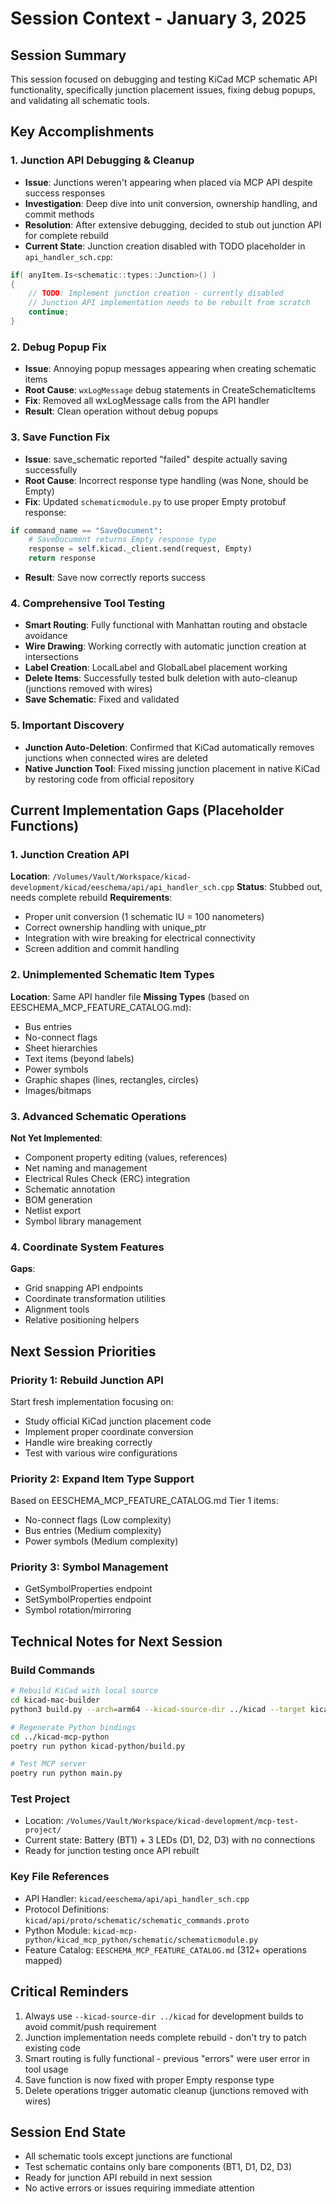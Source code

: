 # Session Context - January 3, 2025

## Session Summary
This session focused on debugging and testing KiCad MCP schematic API functionality, specifically junction placement issues, fixing debug popups, and validating all schematic tools.

## Key Accomplishments

### 1. Junction API Debugging & Cleanup
- **Issue**: Junctions weren't appearing when placed via MCP API despite success responses
- **Investigation**: Deep dive into unit conversion, ownership handling, and commit methods
- **Resolution**: After extensive debugging, decided to stub out junction API for complete rebuild
- **Current State**: Junction creation disabled with TODO placeholder in `api_handler_sch.cpp`:
```cpp
if( anyItem.Is<schematic::types::Junction>() )
{
    // TODO: Implement junction creation - currently disabled
    // Junction API implementation needs to be rebuilt from scratch
    continue;
}
```

### 2. Debug Popup Fix
- **Issue**: Annoying popup messages appearing when creating schematic items
- **Root Cause**: `wxLogMessage` debug statements in CreateSchematicItems
- **Fix**: Removed all wxLogMessage calls from the API handler
- **Result**: Clean operation without debug popups

### 3. Save Function Fix  
- **Issue**: save_schematic reported "failed" despite actually saving successfully
- **Root Cause**: Incorrect response type handling (was None, should be Empty)
- **Fix**: Updated `schematicmodule.py` to use proper Empty protobuf response:
```python
if command_name == "SaveDocument":
    # SaveDocument returns Empty response type
    response = self.kicad._client.send(request, Empty)  
    return response
```
- **Result**: Save now correctly reports success

### 4. Comprehensive Tool Testing
- **Smart Routing**: Fully functional with Manhattan routing and obstacle avoidance
- **Wire Drawing**: Working correctly with automatic junction creation at intersections
- **Label Creation**: LocalLabel and GlobalLabel placement working
- **Delete Items**: Successfully tested bulk deletion with auto-cleanup (junctions removed with wires)
- **Save Schematic**: Fixed and validated

### 5. Important Discovery
- **Junction Auto-Deletion**: Confirmed that KiCad automatically removes junctions when connected wires are deleted
- **Native Junction Tool**: Fixed missing junction placement in native KiCad by restoring code from official repository

## Current Implementation Gaps (Placeholder Functions)

### 1. Junction Creation API
**Location**: `/Volumes/Vault/Workspace/kicad-development/kicad/eeschema/api/api_handler_sch.cpp`
**Status**: Stubbed out, needs complete rebuild
**Requirements**:
- Proper unit conversion (1 schematic IU = 100 nanometers)  
- Correct ownership handling with unique_ptr
- Integration with wire breaking for electrical connectivity
- Screen addition and commit handling

### 2. Unimplemented Schematic Item Types
**Location**: Same API handler file
**Missing Types** (based on EESCHEMA_MCP_FEATURE_CATALOG.md):
- Bus entries
- No-connect flags  
- Sheet hierarchies
- Text items (beyond labels)
- Power symbols
- Graphic shapes (lines, rectangles, circles)
- Images/bitmaps

### 3. Advanced Schematic Operations
**Not Yet Implemented**:
- Component property editing (values, references)
- Net naming and management
- Electrical Rules Check (ERC) integration
- Schematic annotation
- BOM generation
- Netlist export
- Symbol library management

### 4. Coordinate System Features
**Gaps**:
- Grid snapping API endpoints
- Coordinate transformation utilities
- Alignment tools
- Relative positioning helpers

## Next Session Priorities

### Priority 1: Rebuild Junction API
Start fresh implementation focusing on:
- Study official KiCad junction placement code
- Implement proper coordinate conversion
- Handle wire breaking correctly
- Test with various wire configurations

### Priority 2: Expand Item Type Support
Based on EESCHEMA_MCP_FEATURE_CATALOG.md Tier 1 items:
- No-connect flags (Low complexity)
- Bus entries (Medium complexity)  
- Power symbols (Medium complexity)

### Priority 3: Symbol Management
- GetSymbolProperties endpoint
- SetSymbolProperties endpoint
- Symbol rotation/mirroring

## Technical Notes for Next Session

### Build Commands
```bash
# Rebuild KiCad with local source
cd kicad-mac-builder
python3 build.py --arch=arm64 --kicad-source-dir ../kicad --target kicad

# Regenerate Python bindings
cd ../kicad-mcp-python
poetry run python kicad-python/build.py

# Test MCP server
poetry run python main.py
```

### Test Project
- Location: `/Volumes/Vault/Workspace/kicad-development/mcp-test-project/`
- Current state: Battery (BT1) + 3 LEDs (D1, D2, D3) with no connections
- Ready for junction testing once API rebuilt

### Key File References
- API Handler: `kicad/eeschema/api/api_handler_sch.cpp`
- Protocol Definitions: `kicad/api/proto/schematic/schematic_commands.proto`
- Python Module: `kicad-mcp-python/kicad_mcp_python/schematic/schematicmodule.py`
- Feature Catalog: `EESCHEMA_MCP_FEATURE_CATALOG.md` (312+ operations mapped)

## Critical Reminders
1. Always use `--kicad-source-dir ../kicad` for development builds to avoid commit/push requirement
2. Junction implementation needs complete rebuild - don't try to patch existing code
3. Smart routing is fully functional - previous "errors" were user error in tool usage
4. Save function is now fixed with proper Empty response type
5. Delete operations trigger automatic cleanup (junctions removed with wires)

## Session End State
- All schematic tools except junctions are functional
- Test schematic contains only bare components (BT1, D1, D2, D3)
- Ready for junction API rebuild in next session
- No active errors or issues requiring immediate attention